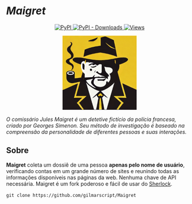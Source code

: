 # ***Maigret***

<p align="center">
  <p align="center">
    <a href="https://pypi.org/project/maigret/">
      <img alt="PyPI" src="https://img.shields.io/pypi/v/maigret?style=flat-square">
    </a>
    <a href="https://pypi.org/project/maigret/">
      <img alt="PyPI - Downloads" src="https://img.shields.io/pypi/dw/maigret?style=flat-square">
    </a>
    <a href="https://pypi.org/project/maigret/">
      <img alt="Views" src="https://komarev.com/ghpvc/?username=maigret&color=brightgreen&label=views&style=flat-square">
    </a>
  </p>
  <p align="center">
    <img src="https://raw.githubusercontent.com/soxoj/maigret/main/static/maigret.png" height="200"/>
  </p>
</p>


<i>O comissário Jules Maigret é um detetive fictício da polícia francesa, criado por Georges Simenon. Seu método de investigação é baseado na compreensão da personalidade de diferentes pessoas e suas interações.</i>


## Sobre

**Maigret** coleta um dossiê de uma pessoa **apenas pelo nome de usuário**, verificando contas em um grande número de sites e reunindo todas as informações disponíveis nas páginas da web. Nenhuma chave de API necessária. Maigret é um fork poderoso e fácil de usar do [Sherlock](https://github.com/sherlock-project/sherlock).


```
git clone https://github.com/gilmarscript/Maigret
```
